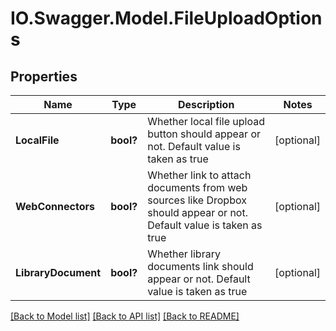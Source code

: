 # IO.Swagger.Model.FileUploadOptions
## Properties

Name | Type | Description | Notes
------------ | ------------- | ------------- | -------------
**LocalFile** | **bool?** | Whether local file upload button should appear or not. Default value is taken as true | [optional] 
**WebConnectors** | **bool?** | Whether link to attach documents from web sources like Dropbox should appear or not. Default value is taken as true | [optional] 
**LibraryDocument** | **bool?** | Whether library documents link should appear or not. Default value is taken as true | [optional] 

[[Back to Model list]](../README.md#documentation-for-models) [[Back to API list]](../README.md#documentation-for-api-endpoints) [[Back to README]](../README.md)

